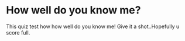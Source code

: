 # How well do you know me?

This quiz test how how well do you know me! Give it a shot..Hopefully u score full.
